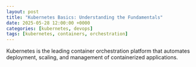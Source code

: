 ```yaml
---
layout: post
title: "Kubernetes Basics: Understanding the Fundamentals"
date: 2025-05-28 12:00:00 +0000
categories: [kubernetes, devops]
tags: [kubernetes, containers, orchestration]
---
```


Kubernetes is the leading container orchestration platform that automates deployment, scaling, and management of containerized applications.
